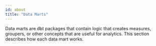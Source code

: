 ```yaml
---
id: about
title: "Data Marts"
---
```


Data marts are dbt packages that contain logic that creates measures, groupers, or other concepts that are useful for analytics.  This section describes how each data mart works.